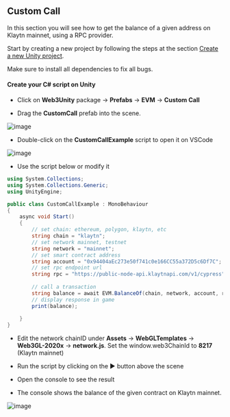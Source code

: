 ## Custom Call

In this section you will see how to get the balance of a given address on Klaytn mainnet, using a RPC provider.

Start by creating a new project by following the steps at the section [Create a new Unity project]().

Make sure to install all dependencies to fix all bugs.

#### Create your C# script on Unity

- Click on **Web3Unity** package → **Prefabs** → **EVM** → **Custom Call**

- Drag the **CustomCall** prefab into the scene.
 
![image](https://user-images.githubusercontent.com/105277604/191379157-feb77136-358f-4180-8386-7b61225c214f.png)


- Double-click on the **CustomCallExample** script to open it on VSCode
 
![image](https://user-images.githubusercontent.com/105277604/191379172-bbc65d69-fbe1-40b3-9219-7f89f2732fdd.png)


- Use the script below or modify it

```C#
using System.Collections;
using System.Collections.Generic;
using UnityEngine;

public class CustomCallExample : MonoBehaviour
{
    async void Start()
    {
        // set chain: ethereum, polygon, klaytn, etc
        string chain = "klaytn";
        // set network mainnet, testnet
        string network = "mainnet"; 
        // set smart contract address
        string account = "0x94404aEc273e50f741c0e166CC55a372D5c6Df7C";
        // set rpc endpoint url
        string rpc = "https://public-node-api.klaytnapi.com/v1/cypress";
        
        // call a transaction
        string balance = await EVM.BalanceOf(chain, network, account, rpc);
        // display response in game
        print(balance);      
       
    }
}
```
- Edit the network chainID under **Assets** → **WebGLTemplates** → **Web3GL-2020x** → **network.js**.
Set the window.web3ChainId to **8217** (Klaytn mainnet)

- Run the script by clicking on the :arrow_forward: button above the scene

- Open the console to see the result

- The console shows the balance of the given contract on Klaytn mainnet.
 
![image](https://user-images.githubusercontent.com/105277604/191379194-9bb9a2a4-5c95-4443-9350-7f24b6e1b95a.png)